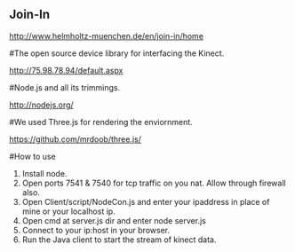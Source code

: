 ## Join-In
http://www.helmholtz-muenchen.de/en/join-in/home

#The open source device library for interfacing the Kinect.

http://75.98.78.94/default.aspx

#Node.js and all its trimmings.

http://nodejs.org/

#We used Three.js for rendering the enviornment.

https://github.com/mrdoob/three.js/

#How to use

  1. Install node.
  2. Open ports 7541 & 7540 for tcp traffic on you nat. Allow through firewall also.
  3. Open Client/script/NodeCon.js and enter your ipaddress in place of mine or your localhost ip.
  4. Open cmd at server.js dir and enter node server.js
  5. Connect to your ip:host in your browser.
  6. Run the Java client to start the stream of kinect data.



